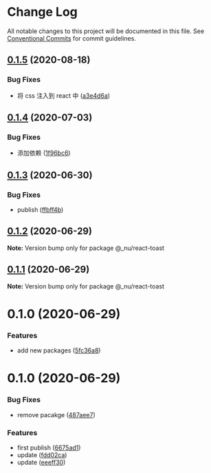# Change Log

All notable changes to this project will be documented in this file.
See [Conventional Commits](https://conventionalcommits.org) for commit guidelines.

## [0.1.5](https://github.com/nu-system/react/compare/@_nu/react-toast@0.1.4...@_nu/react-toast@0.1.5) (2020-08-18)

### Bug Fixes

- 将 css 注入到 react 中 ([a3e4d6a](https://github.com/nu-system/react/commit/a3e4d6a22d345e02f2580b53212f6c063176d8b1))

## [0.1.4](https://github.com/nu-system/react-toast/compare/@_nu/react-toast@0.1.3...@_nu/react-toast@0.1.4) (2020-07-03)

### Bug Fixes

- 添加依赖 ([1f96bc6](https://github.com/nu-system/react-toast/commit/1f96bc6d0df16f6b25fb34dcb6df0f811d521056))

## [0.1.3](https://github.com/nu-system/react-toast/compare/@_nu/react-toast@0.1.2...@_nu/react-toast@0.1.3) (2020-06-30)

### Bug Fixes

- publish ([ffbff4b](https://github.com/nu-system/react-toast/commit/ffbff4b834614ca542bc20be3509f12c6886e09a))

## [0.1.2](https://github.com/nu-system/react-toast/compare/@_nu/react-toast@0.1.1...@_nu/react-toast@0.1.2) (2020-06-29)

**Note:** Version bump only for package @\_nu/react-toast

## [0.1.1](https://github.com/nu-system/react-toast/compare/@_nu/react-toast@0.1.0...@_nu/react-toast@0.1.1) (2020-06-29)

**Note:** Version bump only for package @\_nu/react-toast

# 0.1.0 (2020-06-29)

### Features

- add new packages ([5fc36a8](https://github.com/nu-system/react-toast/commit/5fc36a83bfba9be335434f98abd211549864d5cd))

# 0.1.0 (2020-06-29)

### Bug Fixes

- remove pacakge ([487aee7](https://github.com/nu-system/react-toast/commit/487aee74684b02bdedf54c3d20610488e19188ae))

### Features

- first publish ([6675ad1](https://github.com/nu-system/react-toast/commit/6675ad1be1df5b9b7e154f0c44636ae549f6ac5b))
- update ([fdd02ca](https://github.com/nu-system/react-toast/commit/fdd02cab6b76550c94ed7c4b1472bec7d6878bed))
- update ([eeeff30](https://github.com/nu-system/react-toast/commit/eeeff30e015bd171650439e85ccd71a0c3d8a797))

